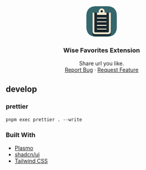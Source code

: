 <div align="center">
  <a href="https://github.com/ethan4768/wise-favorites-extension">
    <img src="assets/logo.png" alt="Logo" width="80" height="80">
  </a>

  <h3 align="center">Wise Favorites Extension</h3>

  <p align="center">
    Share url you like.
    <br />
    <a href="https://github.com/ethan4768/wise-favorites-extension/issues">Report Bug</a>
    ·
    <a href="https://github.com/ethan4768/wise-favorites-extension/issues">Request Feature</a>
  </p>
</div>

## develop

### prettier

```
pnpm exec prettier . --write
```

### Built With

- [Plasmo](https://docs.plasmo.com/)
- [shadcn/ui](https://ui.shadcn.com/)
- [Tailwind CSS](https://tailwindcss.com/)
